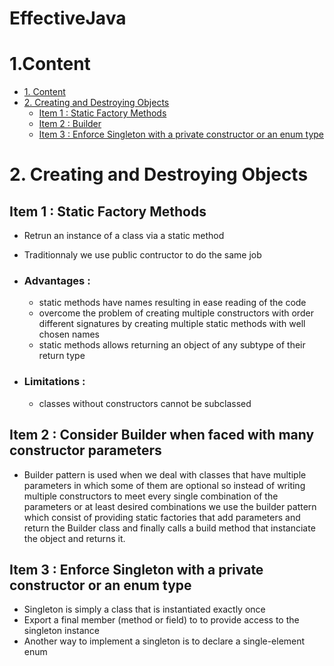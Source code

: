 # EffectiveJava

# 1.Content


- [1. Content](#1-content)
- [2. Creating and Destroying Objects](#2-creating-and-destroying-objects)
	 -	[Item 1 : Static Factory Methods ](#item-1--static-factory-methods)
	 -	[Item 2 : Builder](#item-2--consider-builder-when) 
	 -	[Item 3 : Enforce Singleton with a private constructor or an enum type](#item-3--enforce-singleton-with-a-private-constructor-or-an-enum-type)


# 2. Creating and Destroying Objects
## Item 1 : Static Factory Methods 
* Retrun an instance of a class via a static method 
* Traditionnaly we use public contructor to do the same job

* ### Advantages :
	* static methods have names resulting in ease reading of the code 
	* overcome the problem of creating multiple constructors with order different signatures by creating multiple static methods with well chosen names  
	* static methods allows returning an object of any subtype of their return type

* ### Limitations : 
	* classes without constructors cannot be subclassed
	
## Item 2 : Consider Builder when faced with many constructor parameters
* Builder pattern is used when we deal with classes that have multiple parameters in which some of them are optional so instead of writing multiple constructors to meet every single combination of the parameters or at least desired combinations we use the builder pattern which consist of providing static factories that add parameters and return the Builder class and finally calls a build method that instanciate the object and returns it.
	
## Item 3 : Enforce Singleton with a private constructor or an enum type
* Singleton is simply a class that is instantiated exactly once
* Export a final member (method or field) to to provide access to the singleton instance
* Another way to implement a singleton is to declare a single-element enum
